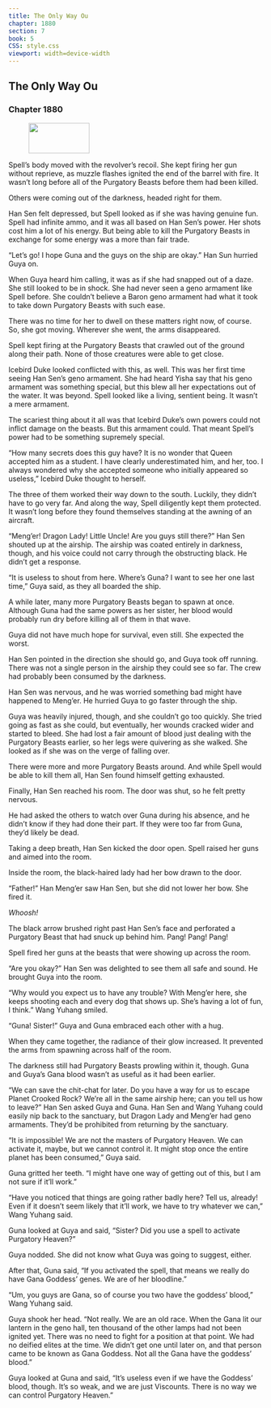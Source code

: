 ```yaml
---
title: The Only Way Ou
chapter: 1880
section: 7
book: 5
CSS: style.css
viewport: width=device-width
---
```


## The Only Way Ou

### Chapter 1880

<figure>
	<img src="../Images/gem.gif" alt="" id="gem" width="120" height="60" />
</figure>

Spell’s body moved with the revolver’s recoil. She kept firing her gun without reprieve, as muzzle flashes ignited the end of the barrel with fire. It wasn’t long before all of the Purgatory Beasts before them had been killed.

Others were coming out of the darkness, headed right for them.

Han Sen felt depressed, but Spell looked as if she was having genuine fun. Spell had infinite ammo, and it was all based on Han Sen’s power. Her shots cost him a lot of his energy. But being able to kill the Purgatory Beasts in exchange for some energy was a more than fair trade.

“Let’s go! I hope Guna and the guys on the ship are okay.” Han Sun hurried Guya on.

When Guya heard him calling, it was as if she had snapped out of a daze. She still looked to be in shock. She had never seen a geno armament like Spell before. She couldn’t believe a Baron geno armament had what it took to take down Purgatory Beasts with such ease.

There was no time for her to dwell on these matters right now, of course. So, she got moving. Wherever she went, the arms disappeared.

Spell kept firing at the Purgatory Beasts that crawled out of the ground along their path. None of those creatures were able to get close.

Icebird Duke looked conflicted with this, as well. This was her first time seeing Han Sen’s geno armament. She had heard Yisha say that his geno armament was something special, but this blew all her expectations out of the water. It was beyond. Spell looked like a living, sentient being. It wasn’t a mere armament.

The scariest thing about it all was that Icebird Duke’s own powers could not inflict damage on the beasts. But this armament could. That meant Spell’s power had to be something supremely special.

“How many secrets does this guy have? It is no wonder that Queen accepted him as a student. I have clearly underestimated him, and her, too. I always wondered why she accepted someone who initially appeared so useless,” Icebird Duke thought to herself.

The three of them worked their way down to the south. Luckily, they didn’t have to go very far. And along the way, Spell diligently kept them protected. It wasn’t long before they found themselves standing at the awning of an aircraft.

“Meng’er! Dragon Lady! Little Uncle! Are you guys still there?” Han Sen shouted up at the airship. The airship was coated entirely in darkness, though, and his voice could not carry through the obstructing black. He didn’t get a response.

“It is useless to shout from here. Where’s Guna? I want to see her one last time,” Guya said, as they all boarded the ship.

A while later, many more Purgatory Beasts began to spawn at once. Although Guna had the same powers as her sister, her blood would probably run dry before killing all of them in that wave.

Guya did not have much hope for survival, even still. She expected the worst.

Han Sen pointed in the direction she should go, and Guya took off running. There was not a single person in the airship they could see so far. The crew had probably been consumed by the darkness.

Han Sen was nervous, and he was worried something bad might have happened to Meng’er. He hurried Guya to go faster through the ship.

Guya was heavily injured, though, and she couldn’t go too quickly. She tried going as fast as she could, but eventually, her wounds cracked wider and started to bleed. She had lost a fair amount of blood just dealing with the Purgatory Beasts earlier, so her legs were quivering as she walked. She looked as if she was on the verge of falling over.

There were more and more Purgatory Beasts around. And while Spell would be able to kill them all, Han Sen found himself getting exhausted.

Finally, Han Sen reached his room. The door was shut, so he felt pretty nervous.

He had asked the others to watch over Guna during his absence, and he didn’t know if they had done their part. If they were too far from Guna, they’d likely be dead.

Taking a deep breath, Han Sen kicked the door open. Spell raised her guns and aimed into the room.

Inside the room, the black-haired lady had her bow drawn to the door.

“Father!” Han Meng’er saw Han Sen, but she did not lower her bow. She fired it.

*Whoosh!*

The black arrow brushed right past Han Sen’s face and perforated a Purgatory Beast that had snuck up behind him. Pang! Pang! Pang!

Spell fired her guns at the beasts that were showing up across the room.

“Are you okay?” Han Sen was delighted to see them all safe and sound. He brought Guya into the room.

“Why would you expect us to have any trouble? With Meng’er here, she keeps shooting each and every dog that shows up. She’s having a lot of fun, I think.” Wang Yuhang smiled.

“Guna! Sister!” Guya and Guna embraced each other with a hug.

When they came together, the radiance of their glow increased. It prevented the arms from spawning across half of the room.

The darkness still had Purgatory Beasts prowling within it, though. Guna and Guya’s Gana blood wasn’t as useful as it had been earlier.

“We can save the chit-chat for later. Do you have a way for us to escape Planet Crooked Rock? We’re all in the same airship here; can you tell us how to leave?” Han Sen asked Guya and Guna. Han Sen and Wang Yuhang could easily nip back to the sanctuary, but Dragon Lady and Meng’er had geno armaments. They’d be prohibited from returning by the sanctuary.

“It is impossible! We are not the masters of Purgatory Heaven. We can activate it, maybe, but we cannot control it. It might stop once the entire planet has been consumed,” Guya said.

Guna gritted her teeth. “I might have one way of getting out of this, but I am not sure if it’ll work.”

“Have you noticed that things are going rather badly here? Tell us, already! Even if it doesn’t seem likely that it’ll work, we have to try whatever we can,” Wang Yuhang said.

Guna looked at Guya and said, “Sister? Did you use a spell to activate Purgatory Heaven?”

Guya nodded. She did not know what Guya was going to suggest, either.

After that, Guna said, “If you activated the spell, that means we really do have Gana Goddess’ genes. We are of her bloodline.”

“Um, you guys are Gana, so of course you two have the goddess’ blood,” Wang Yuhang said.

Guya shook her head. “Not really. We are an old race. When the Gana lit our lantern in the geno hall, ten thousand of the other lamps had not been ignited yet. There was no need to fight for a position at that point. We had no deified elites at the time. We didn’t get one until later on, and that person came to be known as Gana Goddess. Not all the Gana have the goddess’ blood.”

Guya looked at Guna and said, “It’s useless even if we have the Goddess’ blood, though. It’s so weak, and we are just Viscounts. There is no way we can control Purgatory Heaven.”